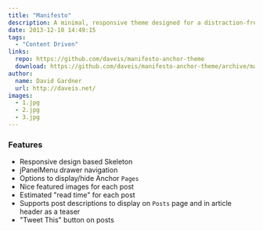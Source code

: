 ```yaml
---
title: "Manifesto"
description: A minimal, responsive theme designed for a distraction-free reading experience
date: 2013-12-10 14:49:15
tags:
  - "Content Driven"
links:
  repo: https://github.com/daveis/manifesto-anchor-theme
  download: https://github.com/daveis/manifesto-anchor-theme/archive/master.zip
author:
  name: David Gardner
  url: http://daveis.net/
images:
  - 1.jpg
  - 2.jpg
  - 3.jpg
---
```


### Features

- Responsive design based Skeleton
- jPanelMenu drawer navigation
- Options to display/hide Anchor `Pages`
- Nice featured images for each post
- Estimated "read time" for each post
- Supports post descriptions to display on `Posts` page and in article header as a teaser
- "Tweet This" button on posts
